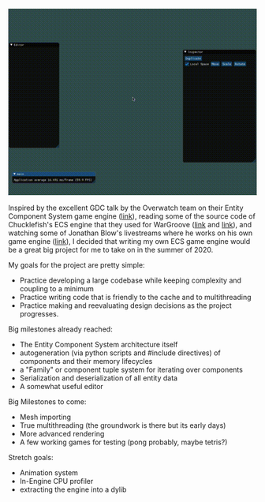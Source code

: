 ![Demo of ThomasTheTankEngine editor](./ThomasDemo.gif)

Inspired by the excellent GDC talk by the Overwatch team on their Entity Component System game engine ([link](https://youtu.be/W3aieHjyNvw)), 
reading some of the source code of Chucklefish's ECS engine that they used for WarGroove ([link](https://github.com/amzeratul/halley) and [link](https://wargroove.com/)),
and watching some of Jonathan Blow's livestreams where he works on his own game engine ([link](https://www.youtube.com/playlist?list=PLmV5I2fxaiCI9IAdFmGChKbIbenqRMi6Z)), I decided that writing my own ECS game engine would be a great big project for me to take on in the summer of 2020. 

My goals for the project are pretty simple:
- Practice developing a large codebase while keeping complexity and coupling to a minimum
- Practice writing code that is friendly to the cache and to multithreading
- Practice making and reevaluating design decisions as the project progresses. 

Big milestones already reached:
- The Entity Component System architecture itself
- autogeneration (via python scripts and #include directives) of components and their memory lifecycles
- a "Family" or component tuple system for iterating over components
- Serialization and deserialization of all entity data
- A somewhat useful editor

Big Milestones to come:
- Mesh importing
- True multithreading (the groundwork is there but its early days)
- More advanced rendering
- A few working games for testing (pong probably, maybe tetris?)

Stretch goals:
- Animation system
- In-Engine CPU profiler
- extracting the engine into a dylib 
